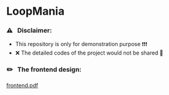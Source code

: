 # LoopMania

### ⚠ &nbsp; Disclaimer: 
- This repository is only for demonstration purpose ❗️❗️❗️
- ❌ The detailed codes of the project would not be shared 🔐 <br/>

###  ✏️ &nbsp; The frontend design: 

[frontend.pdf](https://github.com/ea3onwong/LoopMania/files/9846571/frontend.pdf)

